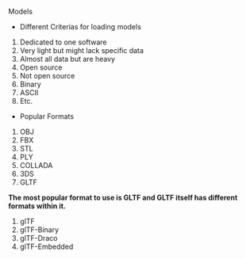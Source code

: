 Models

- Different Criterias for loading models

1. Dedicated to one software
2. Very light but might lack specific data
3. Almost all data but are heavy
4. Open source
5. Not open source
6. Binary
7. ASCII
8. Etc.

- Popular Formats

1. OBJ
2. FBX
3. STL
4. PLY
5. COLLADA
6. 3DS
7. GLTF

**The most popular format to use is GLTF and GLTF itself has different formats within it.**

1. glTF
2. glTF-Binary
3. glTF-Draco
4. glTF-Embedded
